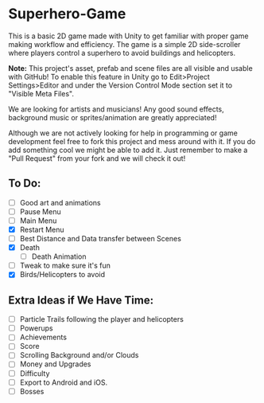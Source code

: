 # Superhero-Game
This is a basic 2D game made with Unity to get familiar with proper game making workflow and efficiency. The game is a simple 2D side-scroller where players control a superhero to avoid buildings and helicopters.

**Note:** This project's asset, prefab and scene files are all visible and usable with GitHub! To enable this feature in Unity go to Edit>Project Settings>Editor and under the Version Control Mode section set it to "Visible Meta Files".

We are looking for artists and musicians! Any good sound effects, background music or sprites/animation are greatly appreciated!

Although we are not actively looking for help in programming or game development feel free to fork this project and mess around with it. If you do add something cool we might be able to add it. Just remember to make a "Pull Request" from your fork and we will check it out!

## To Do:
- [ ] Good art and animations 
- [ ] Pause Menu
- [ ] Main Menu
- [X] Restart Menu
- [ ] Best Distance and Data transfer between Scenes
- [X] Death
  - [ ] Death Animation
- [ ] Tweak to make sure it's fun
- [X] Birds/Helicopters to avoid

## Extra Ideas if We Have Time:
- [ ] Particle Trails following the player and helicopters
- [ ] Powerups
- [ ] Achievements
- [ ] Score
- [ ] Scrolling Background and/or Clouds
- [ ] Money and Upgrades
- [ ] Difficulty
- [ ] Export to Android and iOS.
- [ ] Bosses
